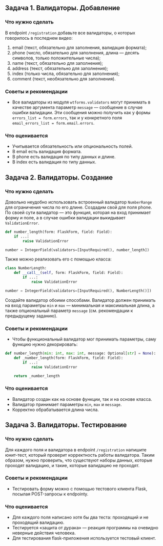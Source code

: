 ## Задача 1. Валидаторы. Добавление
### Что нужно сделать
В endpoint `/registration` добавьте все валидаторы, о которых говорилось в последнем видео:

1) email (текст, обязательно для заполнения, валидация формата);
2) phone (число, обязательно для заполнения, длина — десять символов, только положительные числа);
3) name (текст, обязательно для заполнения);
4) address (текст, обязательно для заполнения);
5) index (только числа, обязательно для заполнения);
6) comment (текст, необязательно для заполнения).
### Советы и рекомендации
- Все валидаторы из модуля `wtforms.validators` могут принимать в качестве аргумента параметр `message` — сообщение в случае ошибки валидации. Эти сообщения можно получить как у формы `errors_list = form.errors`, так и у конкретного поля `email_errors_list = form.email.errors`.
### Что оценивается
- Учитывается обязательность или опциональность полей.
- В email есть валидация формата.
- В phone есть валидация по типу данных и длине.
- В index есть валидация по типу данных.

## Задача 2. Валидаторы. Создание
### Что нужно сделать
Довольно неудобно использовать встроенный валидатор `NumberRange` для ограничения числа по его длине. Создадим свой для поля phone.<br>
По своей сути валидатор — это функция, которая на вход принимает форму и поле, а в случае ошибки валидации выкидывает `ValidationError`.

```python
def number_length(form: FlaskForm, field: Field):
    if ...:
        raise ValidationError

number = IntegerField(validators=[InputRequired(), number_length])
```

Также можно реализовать его с помощью класса:

```python
class NumberLength:
    def __call__(self, form: FlaskForm, field: Field):
        if ...:
            raise ValidationError

number = IntegerField(validators=[InputRequired(), NumberLength()])
```

Создайте валидатор обоими способами. Валидатор должен принимать на вход параметры `min` и `max` — минимальная и максимальная длина, а также опциональный параметр `message` (см. рекомендации к предыдущему заданию).
### Советы и рекомендации
- Чтобы функциональный валидатор мог принимать параметры, саму функцию нужно декорировать:

```python
def number_length(min: int, max: int, message: Optional[str] = None):
    def _number_length(form: FlaskForm, field: Field):
        if ...:
            raise ValidationError

    return _number_length
```

### Что оценивается
- Валидатор создан как на основе функции, так и на основе класса.
- Валидатор принимает параметры `min`, `max` и `message`.
- Корректно обрабатывается длина числа.

## Задача 3. Валидаторы. Тестирование
### Что нужно сделать
Для каждого поля и валидатора в endpoint `/registration` напишите юнит-тест, который проверит корректность работы валидатора. Таким образом, нужно проверить, что существуют наборы данных, которые проходят валидацию, и такие, которые валидацию не проходят.
### Советы и рекомендации
- Тестировать форму можно с помощью тестового клиента Flask, посылая POST-запросы к endpointу.
### Что оценивается
- Для каждого поля написано хотя бы два теста: проходящий и не проходящий валидацию.
- Тестируется «защита от дурака» — реакция программы на очевидно неверные действия человека.
- Для тестирования flask-приложения используется тестовый клиент.
